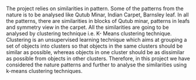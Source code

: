 The project relies on similarities in pattern. Some of the patterns from the nature is to be
analysed like Qutub Minar, Indian Carpet, Barnsley leaf. In all the patterns, there are similarities
in blocks of Qutub minar, patterns in leafs and symmetry view in the carpet. All the similarities
are going to be analysed by clustering technique i.e. K- Means clustering technique. Clustering is an unsupervised learning technique which aims at grouping a set of objects
into clusters so that objects in the same clusters should be similar as possible, whereas objects in
one cluster should be as dissimilar as possible from objects in other clusters. Therefore, in this project we have considered the nature patterns and further to analyse
the similarities using k-means clustering techniques.